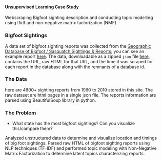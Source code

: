 #### Unsupervised Learning Case Study

Webscraping Bigfoot sighting description and conducting topic modelling using tfidf and non-negative matrix factorization (NMF)

### Bigfoot Sightings

A data set of bigfoot sighting reports was collected from the [Geographic Database of Bigfoot / Sasquatch Sightings & Reports](http://www.bfro.net/gdb/); you can see an example report [here](http://www.bfro.net/GDB/show_report.asp?id=13038). The data, downloadable as a zipped `json` file [here](https://s3.amazonaws.com/ufodatafordarren/bigfoot_data.json.zip), contains the URL, raw HTML for that URL, and the time it was scraped for each report in the database along with the remnants of a database id.

### The Data
here are 4800+ sighting reports from 1960 to 2010 stored in this site. The raw dataset are html pages in a single json file. The reports information are parsed using BeautifulSoup library in python.


### The Problem

* What state has the most bigfoot sightings? Can you visualize this/compare them?

Analyzed unstructured data to determine and visualize location and timings of big foot sightings. Parsed raw HTML of bigfoot sighting reports using NLP techniques (TF-IDF) and performed topic modeling with Non-Negative Matrix Factorization to determine latent topics characterizing reports.
